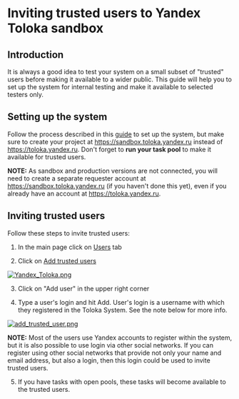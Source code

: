 # Inviting trusted users to Yandex Toloka sandbox

## Introduction

It is always a good idea to test your system on a small subset of "trusted" users before making it available to a wider public. This guide will help you to set up the system for internal testing and make it available to selected testers only.

## Setting up the system

Follow the process described in this [guide](https://github.com/innosoft-pro/label-them/wiki/Getting-started-YandexToloka) to set up the system, but make sure to create your project at https://sandbox.toloka.yandex.ru instead of https://toloka.yandex.ru. Don't forget to **run your task pool** to make it available for trusted users.

**NOTE:** As sandbox and production versions are not connected, you will need to create a separate requester account at https://sandbox.toloka.yandex.ru (if you haven't done this yet), even if you already have an account at https://toloka.yandex.ru.

## Inviting trusted users

Follow these steps to invite trusted users:

1. In the main page click on [Users](https://sandbox.toloka.yandex.ru/en/requester/workers?) tab

2. Click on [Add trusted users](https://sandbox.toloka.yandex.ru/en/requester/workers/authorized)

[![Yandex_Toloka.png](https://s30.postimg.org/gd9h04ytd/Yandex_Toloka.png)](https://postimg.org/image/wo9kwgbb1/)

3. Click on "Add user" in the upper right corner

4. Type a user's login and hit Add. User's login is a username with which they registered in the Toloka System. See the note below for more info.

[![add_trusted_user.png](https://s14.postimg.org/lu7u9wuht/add_trusted_user.png)](https://postimg.org/image/ta73vpi71/)

**NOTE:** Most of the users use Yandex accounts to register within the system, but it is also possible to use login via other social networks. If you can register using other social networks that provide not only your name and email address, but also a login, then this login could be used to invite trusted users.

5. If you have tasks with open pools, these tasks will become available to the trusted users.
